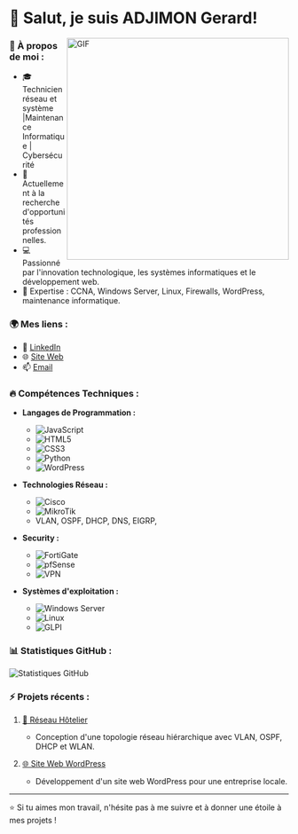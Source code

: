 # 👋 Salut, je suis ADJIMON Gerard!

<img align="right" alt="GIF" src="https://media.giphy.com/media/qgQUggAC3Pfv687qPC/giphy.gif" width="400"/>

### 🔧 À propos de moi :
- 🎓 Technicien réseau et système |Maintenance Informatique | Cybersécurité 
- 💼 Actuellement à la recherche d'opportunités professionnelles. 
- 💻 Passionné par l'innovation technologique, les systèmes informatiques et le développement web. 
- 🎯 Expertise : CCNA, Windows Server, Linux, Firewalls, WordPress, maintenance informatique.

### 🌍 Mes liens :
- 💼 [LinkedIn](www.linkedin.com/in/gerard-adjimon-4374872a4)  
- 🌐 [Site Web](dev-adj-ger.pantheonsite.io) 
- 📫 [Email](adjgerard1@gmail.com) 

### 🔥 Compétences Techniques :
- **Langages de Programmation :** 
    - ![JavaScript](https://img.shields.io/badge/JavaScript-F0DB4F?style=flat&logo=javascript&logoColor=323330) 
    - ![HTML5](https://img.shields.io/badge/HTML5-E34F26?style=flat&logo=html5&logoColor=white) 
    - ![CSS3](https://img.shields.io/badge/CSS3-1572B6?style=flat&logo=css3&logoColor=white) 
    - ![Python](https://img.shields.io/badge/Python-000000?style=flat-square&logo=python&logoColor=white)
    - ![WordPress](https://img.shields.io/badge/WordPress-000000?style=flat-square&logo=wordpress&logoColor=white)


    
- **Technologies Réseau :**
    - ![Cisco](https://img.shields.io/badge/Cisco-1BA0D7?style=flat&logo=cisco&logoColor=white)
    - ![MikroTik](https://img.shields.io/badge/MikroTik-EA1D2C?style=for-the-badge&logo=mikrotik&logoColor=white)
    - VLAN, OSPF, DHCP, DNS, EIGRP,
      
- **Security :**
    - ![FortiGate](https://img.shields.io/badge/FortiGate-EE3124?style=for-the-badge&logo=fortinet&logoColor=white)
    - ![pfSense](https://img.shields.io/badge/pfSense-003355?style=for-the-badge&logo=pfsense&logoColor=white) 
    - ![VPN](https://img.shields.io/badge/VPN-1A73E8?style=for-the-badge&logo=vpn&logoColor=white)


- **Systèmes d'exploitation :**
    - ![Windows Server](https://img.shields.io/badge/Windows_Server-0078D6?style=flat&logo=windows&logoColor=white) 
    - ![Linux](https://img.shields.io/badge/Linux-FCC624?style=flat&logo=linux&logoColor=black)
    - ![GLPI](https://img.shields.io/badge/GLPI-F98125?style=for-the-badge&logo=glpi&logoColor=white)

### 📊 Statistiques GitHub :

![Statistiques GitHub](https://github-readme-stats.vercel.app/api?username=tonnom&show_icons=true&theme=radical) 

### ⚡ Projets récents :

1. [📡 Réseau Hôtelier](https://github.com/tonnom/projet-reseau-hotel) 
   - Conception d'une topologie réseau hiérarchique avec VLAN, OSPF, DHCP et WLAN. 
   
2. [🌐 Site Web WordPress](https://github.com/tonnom/site-wordpress) 
   - Développement d'un site web WordPress pour une entreprise locale. 

---

⭐️ Si tu aimes mon travail, n'hésite pas à me suivre et à donner une étoile à mes projets !
